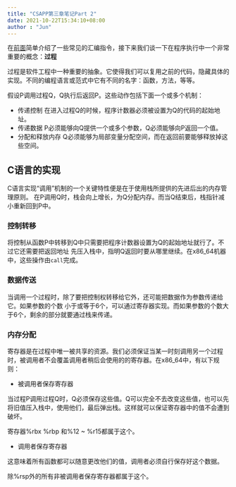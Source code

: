 ```yaml
---
title: "CSAPP第三章笔记Part 2"
date: 2021-10-22T15:34:10+08:00
author : "Jun"
---
```


在[前面](https://www.junz.org/post/csapp_chap3_part1/)简单介绍了一些常见的汇编指令，接下来我们谈一下在程序执行中一个非常重要的概念：**过程**

过程是软件工程中一种重要的抽象。它使得我们可以复用之前的代码，隐藏具体的实现。不同的编程语言或范式中它有不同的名字：函数，方法，等等。

假设P调用过程Q，Q执行后返回P。这些动作包括下面一个或多个机制：

- 传递控制
在进入过程Q的时候，程序计数器必须被设置为Q的代码的起始地址。
- 传递数据
P必须能够向Q提供一个或多个参数，Q必须能够向P返回一个值。
- 分配和释放内存
Q必须能够为局部变量分配空间，而在返回前要能够释放掉这些空间。

## C语言的实现

C语言实现“调用”机制的一个关键特性便是在于使用栈所提供的先进后出的内存管理原则。
在P调用Q时，栈会向上增长，为Q分配内存。而当Q结束后，栈指针减小重新回到P中。

### 控制转移

将控制从函数P中转移到Q中只需要把程序计数器设置为Q的起始地址就行了。不过它还需要把返回地址
先压入栈中，指明Q返回时要从哪里继续。在x86_64机器中，这些操作由`call`完成。

### 数据传送

当调用一个过程时，除了要把控制权转移给它外，还可能把数据作为参数传递给它。如果参数的个数
小于或等于6个，可以通过寄存器实现。而如果参数的个数大于6个，剩余的部分就要通过栈来传递。



### 内存分配

寄存器是在过程中唯一被共享的资源。我们必须保证当某一时刻调用另一个过程时，被调用者不会覆盖调用者稍后会使用的的寄存器。在x86_64中，有以下规则：

- 被调用者保存寄存器

当过程P调用过程Q时，Q必须保存这些值。Q可以完全不去改变这些值，也可以先将旧值压入栈中，使用他们，最后弹出栈。这样就可以保证寄存器中的值不会遭到破坏。

寄存器%rbx %rbp 和%12 ~ %r15都属于这个。

- 调用者保存寄存器

这意味着所有函数都可以随意更改他们的值，调用者必须自行保存好这个数据。

除%rsp外的所有非被调用者保存寄存器都属于这个。

